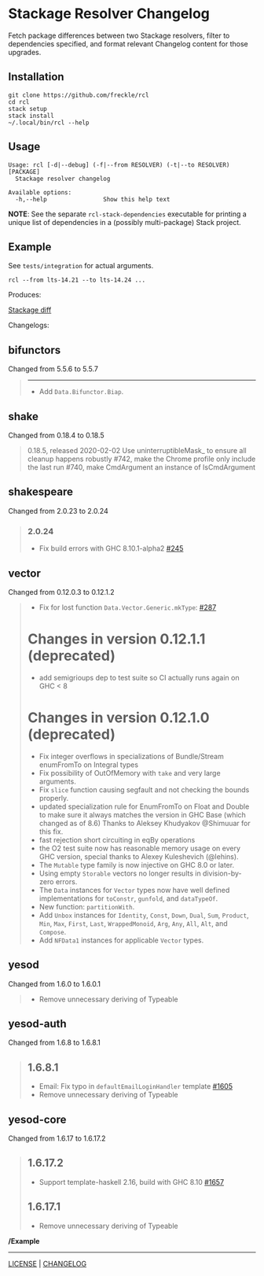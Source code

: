 # Stackage Resolver Changelog

Fetch package differences between two Stackage resolvers, filter to dependencies
specified, and format relevant Changelog content for those upgrades.

## Installation

```console
git clone https://github.com/freckle/rcl
cd rcl
stack setup
stack install
~/.local/bin/rcl --help
```

## Usage

```
Usage: rcl [-d|--debug] (-f|--from RESOLVER) (-t|--to RESOLVER) [PACKAGE]
  Stackage resolver changelog

Available options:
  -h,--help                Show this help text
```

**NOTE**: See the separate `rcl-stack-dependencies` executable for printing a
unique list of dependencies in a (possibly multi-package) Stack project.

## Example

See `tests/integration` for actual arguments.

```console
rcl --from lts-14.21 --to lts-14.24 ...
```

Produces:

[Stackage diff](https://www.stackage.org/diff/lts-14.21/lts-14.24)

Changelogs:

## bifunctors

Changed from 5.5.6 to 5.5.7

> ------------------
> * Add `Data.Bifunctor.Biap`.


## shake

Changed from 0.18.4 to 0.18.5

> 0.18.5, released 2020-02-02
>     Use uninterruptibleMask_ to ensure all cleanup happens robustly
>     #742, make the Chrome profile only include the last run
>     #740, make CmdArgument an instance of IsCmdArgument


## shakespeare

Changed from 2.0.23 to 2.0.24

> ### 2.0.24
> 
> * Fix build errors with GHC 8.10.1-alpha2 [#245](https://github.com/yesodweb/shakespeare/pull/245)


## vector

Changed from 0.12.0.3 to 0.12.1.2

> * Fix for lost function `Data.Vector.Generic.mkType`: [#287](https://github.com/haskell/vector/issues/287)
> 
> # Changes in version 0.12.1.1 (deprecated)
>  * add semigrioups dep to test suite so CI actually runs again on GHC < 8
> 
> # Changes in version 0.12.1.0 (deprecated)
>  * Fix integer overflows in specializations of Bundle/Stream enumFromTo on Integral types
>  * Fix possibility of OutOfMemory with `take` and very large arguments.
>  * Fix `slice` function causing segfault and not checking the bounds properly.
>  * updated specialization rule for EnumFromTo on Float and Double
>   to make sure it always matches the version in GHC Base (which changed as of 8.6)
>   Thanks to Aleksey Khudyakov @Shimuuar for this fix.
>  * fast rejection short circuiting in eqBy operations
>  * the O2 test suite now has reasonable memory usage on every GHC version,
>     special thanks to Alexey Kuleshevich (@lehins).
>  * The `Mutable` type family is now injective on GHC 8.0 or later.
>  * Using empty `Storable` vectors no longer results in division-by-zero
>    errors.
>  * The `Data` instances for `Vector` types now have well defined
>    implementations for `toConstr`, `gunfold`, and `dataTypeOf`.
>  * New function: `partitionWith`.
>  * Add `Unbox` instances for `Identity`, `Const`, `Down`, `Dual`, `Sum`,
>    `Product`, `Min`, `Max`, `First`, `Last`, `WrappedMonoid`, `Arg`, `Any`,
>    `All`, `Alt`, and `Compose`.
>  * Add `NFData1` instances for applicable `Vector` types.


## yesod

Changed from 1.6.0 to 1.6.0.1

> * Remove unnecessary deriving of Typeable


## yesod-auth

Changed from 1.6.8 to 1.6.8.1

> ## 1.6.8.1
> 
> * Email: Fix typo in `defaultEmailLoginHandler` template [#1605](https://github.com/yesodweb/yesod/pull/1605)
> * Remove unnecessary deriving of Typeable


## yesod-core

Changed from 1.6.17 to 1.6.17.2

> ## 1.6.17.2
> 
> * Support template-haskell 2.16, build with GHC 8.10 [#1657](https://github.com/yesodweb/yesod/pull/1657)
> 
> ## 1.6.17.1
> 
> * Remove unnecessary deriving of Typeable

**/Example**

---

[LICENSE](./LICENSE) | [CHANGELOG](./CHANGELOG.md)
